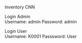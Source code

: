 Inventory CNN

Login Admin
</br>
Username: admin
Password: admin

Login User
</br>
Username: K0001
Passsword: User
